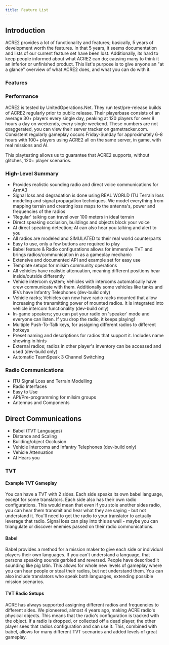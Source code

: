 ```yaml
---
title: Feature List
---
```


## Introduction

ACRE2 provides a lot of functionality and features; basically, 5 years of development worth the features. In that 5 years, it seems documentation and lists of our current feature set have been lost. Additionally, its hard to keep people informed about what ACRE2 can do; causing many to think it an inferior or unfinished product. This list's purpose is to give anyone an "at a glance" overview of what ACRE2 does, and what you can do with it.

### Features

### Performance

ACRE2 is tested by UnitedOperations.Net. They run test/pre-release builds of ACRE2 regularly prior to public release. Their playerbase consists of an average 30+ players every single day, peaking at 120 players for over 8 hours a day on weekends, every single weekend. These numbers are not exaggerated, you can view their server tracker on gametracker.com. Consistent regularly gameplay occurs Friday-Sunday for approximately 6-8 hours with 100+ players using ACRE2 all on the same server, in game, with real missions and AI.

This playtesting allows us to guarantee that ACRE2 supports, without glitches, 120+ player scenarios.

### High-Level Summary

- Provides realistic sounding radio and direct voice communications for ArmA3
- Signal loss and degradation is done using REAL WORLD ITU Terrain loss modeling and signal propagation techniques. We model everything from mapping terrain and creating loss maps to the antenna's, power and frequencies of the radios
- 'Regular' talking can travel over 100 meters in ideal terrain
- Direct speaking occlusion, buildings and objects block your voice
- AI direct speaking detection; AI can also hear you talking and alert to you
- All radios are modeled and SIMULATED to their real world counterparts
- Easy to use, only a few buttons are required to play
- Babel feature & Radio configurations allows for immersive TVT and brings radios/communication in as a gameplay mechanic
- Extensive and documented API and example set for easy use
- Template setups for milsim community operations
- All vehicles have realistic attenuation, meaning different positions hear inside/outside differently
- Vehicle intercom system; Vehicles with intercoms automatically have crew communicate with them. Additionally some vehicles like tanks and IFVs have Infantry Telephones (dev-build only)
- Vehicle racks; Vehicles can now have radio racks mounted that allow increasing the transmitting power of mounted radios. It is integrated into vehicle intercom functionality (dev-build only)
- In-game speakers; you can put your radio on 'speaker' mode and everyone can listen. If you drop the radio, it keeps playing!
- Multiple Push-To-Talk keys, for assigning different radios to different hotkeys
- Preset naming and descriptions for radios that support it. Includes name showing in hints
- External radios; radios in other player's inventory can be accessed and used (dev-build only)
- Automatic TeamSpeak 3 Channel Switching

### Radio Communications

- ITU Signal Loss and Terrain Modelling
- Radio Interfaces
- Easy to Use
- API/Pre-programming for milsim groups
- Antennas and Components

## Direct Communications

- Babel (TVT Languages)
- Distance and Scaling
- Building/object Occlusion
- Vehicle Intercoms and Infantry Telephones (dev-build only)
- Vehicle Attenuation
- AI Hears you

### TVT

#### Example TVT Gameplay

You can have a TVT with 2 sides. Each side speaks its own babel language, except for some translators. Each side also has their own radio configurations. This would mean that even if you stole another sides radio, you can hear them transmit and hear what they are saying - but not understand it. You'll need to get the radio to your translator to actually leverage that radio. Signal loss can play into this as well - maybe you can triangulate or discover enemies passed on their radio communications.

#### Babel

Babel provides a method for a mission maker to give each side or individual players their own languages. If you can't understand a language, that persons speaking sounds garbled and reversed. People have described it sounding like pig latin. This allows for whole new levels of gameplay where you can hear people or steal their radios, but not understand them. You can also include translators who speak both languages, extending possible mission scenarios.

#### TVT Radio Setups

ACRE has always supported assigning different radios and frequencies to different sides. We pioneered, almost 4 years ago, making ACRE radio's physical objects. This means that the radio's configuration is tracked with the object. If a radio is dropped, or collected off a dead player, the other player sees that radios configuration and can use it. This, combined with babel, allows for many different TVT scenarios and added levels of great gameplay.
